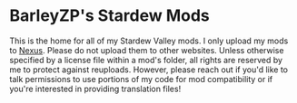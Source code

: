 # BarleyZP's Stardew Mods

This is the home for all of my Stardew Valley mods. I only upload my mods to [Nexus](https://next.nexusmods.com/profile/BarleyZP/about-me). Please do not upload them to other websites. Unless otherwise specified by a license file within a mod's folder, all rights are reserved by me to protect against reuploads. However, please reach out if you'd like to talk permissions to use portions of my code for mod compatibility or if you're interested in providing translation files! 